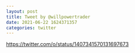 ```yaml
--- 
layout: post 
title: Tweet by @willpowertrader 
date: 2021-06-22 1624371357 
categories: twitter 
--- 
```

https://twitter.com/o/status/1407341570131697673